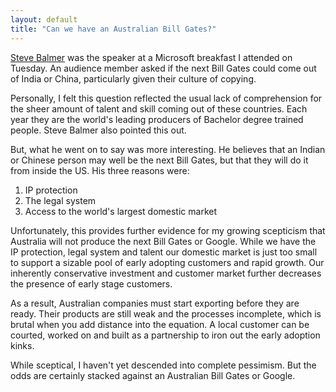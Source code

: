 ```yaml
---
layout: default
title: "Can we have an Australian Bill Gates?"
---
```


[Steve Balmer](http://www.microsoft.com/presspass/exec/steve/default.mspx) was
the speaker at a Microsoft breakfast I attended on Tuesday. An audience member
asked if the next Bill Gates could come out of India or China, particularly
given their culture of copying. 

Personally, I felt this question reflected the usual lack of comprehension for
the sheer amount of talent and skill coming out of these countries. Each year
they are the world's leading producers of Bachelor degree trained people. Steve
Balmer also pointed this out. 

But, what he went on to say was more interesting. He believes that an Indian or
Chinese person may well be the next Bill Gates, but that they will do it from
inside the US. His three reasons were:
1. IP protection
2. The legal system
3. Access to the world's largest domestic market

Unfortunately, this provides further evidence for my growing scepticism that
Australia will not produce the next Bill Gates or Google. While we have the IP
protection, legal system and talent our domestic market is just too small to
support a sizable pool of early adopting customers and rapid growth. Our
inherently conservative investment and customer market further decreases the
presence of early stage customers.

As a result, Australian companies must start exporting before they are ready.
Their products are still weak and the processes incomplete, which is brutal
when you add distance into the equation. A local customer can be courted,
worked on and built as a partnership to iron out the early adoption kinks.

While sceptical, I haven't yet descended into complete pessimism. But the odds
are certainly stacked against an Australian Bill Gates or Google.
